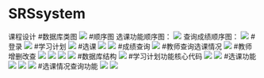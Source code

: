 # SRSsystem
课程设计
#数据库类图
![](https://github.com/Edwiin123/SRSsystem/blob/master/SRS/image/%E7%B3%BB%E7%BB%9F%E7%B1%BB%E5%9B%BE.png)
#顺序图
选课功能顺序图：
![](https://github.com/Edwiin123/SRSsystem/blob/master/SRS/image/%E9%80%89%E8%AF%BE%E9%A1%BA%E5%BA%8F%E5%9B%BE.png)
查询成绩顺序图：
![](https://github.com/Edwiin123/SRSsystem/blob/master/SRS/image/%E6%9F%A5%E7%9C%8B%E6%88%90%E7%BB%A9%E5%8D%95%E9%A1%BA%E5%BA%8F%E5%9B%BE.png)
#登录
![](https://github.com/Edwiin123/SRSsystem/blob/master/SRS/image/1%E7%99%BB%E5%BD%95%E7%95%8C%E9%9D%A2.jpg)
#学习计划
![](https://github.com/Edwiin123/SRSsystem/blob/master/SRS/image/%E5%AD%A6%E4%B9%A0%E8%AE%A1%E5%88%92.png)
#选课
![](https://github.com/Edwiin123/SRSsystem/blob/master/SRS/image/%E9%80%89%E8%AF%BE%E7%B3%BB%E7%BB%9F.png)
![](https://github.com/Edwiin123/SRSsystem/blob/master/SRS/image/%E5%AE%8C%E6%88%90%E9%80%89%E8%AF%BE.png)
#成绩查询
![](https://github.com/Edwiin123/SRSsystem/blob/master/SRS/image/%E6%88%90%E7%BB%A9%E6%9F%A5%E8%AF%A2.png)
#教师查询选课情况
![](https://github.com/Edwiin123/SRSsystem/blob/master/SRS/image/%E6%95%99%E5%B8%88%E6%9F%A5%E7%9C%8B%E9%80%89%E8%AF%BE%E6%83%85%E5%86%B5.png)
#教师增删改查
![](https://github.com/Edwiin123/SRSsystem/blob/master/SRS/image/%E8%AF%BE%E7%A8%8B%E6%B7%BB%E5%8A%A0.png)
![](https://github.com/Edwiin123/SRSsystem/blob/master/SRS/image/%E8%AF%BE%E7%A8%8B%E6%B7%BB%E5%8A%A0%E6%88%90%E5%8A%9F.png)
![](https://github.com/Edwiin123/SRSsystem/blob/master/SRS/image/%E8%AF%BE%E7%A8%8B%E5%AE%89%E6%8E%92.png)
![](https://github.com/Edwiin123/SRSsystem/blob/master/SRS/image/%E8%AF%BE%E7%A8%8B%E4%BF%AE%E6%94%B9.png)
#数据库结构
![](https://github.com/Edwiin123/SRSsystem/blob/master/SRS/image/%E7%B1%BB%E5%9B%BE.jpg)
#学习计划功能核心代码
![](https://github.com/Edwiin123/SRSsystem/blob/master/SRS/image/%E4%BB%A3%E7%A0%81/%E5%AD%A6%E4%B9%A0%E8%AE%A1%E5%88%92%E5%8A%9F%E8%83%BD1.jpg)
![](https://github.com/Edwiin123/SRSsystem/blob/master/SRS/image/%E4%BB%A3%E7%A0%81/%E5%AD%A6%E4%B9%A0%E8%AE%A1%E5%88%92%E5%8A%9F%E8%83%BD2.jpg)
#选课功能
![](https://github.com/Edwiin123/SRSsystem/blob/master/SRS/image/%E4%BB%A3%E7%A0%81/%E9%80%89%E8%AF%BE%E5%8A%9F%E8%83%BD1.jpg)
![](https://github.com/Edwiin123/SRSsystem/blob/master/SRS/image/%E4%BB%A3%E7%A0%81/%E9%80%89%E8%AF%BE%E5%8A%9F%E8%83%BD2.jpg)
![](https://github.com/Edwiin123/SRSsystem/blob/master/SRS/image/%E4%BB%A3%E7%A0%81/%E9%80%89%E8%AF%BE%E5%8A%9F%E8%83%BD3.jpg)
#选课情况查询功能
![](https://github.com/Edwiin123/SRSsystem/blob/master/SRS/image/%E4%BB%A3%E7%A0%81/%E8%AF%BE%E7%A8%8B%E9%80%89%E8%AF%BE%E6%83%85%E5%86%B51.jpg)
![](https://github.com/Edwiin123/SRSsystem/blob/master/SRS/image/%E4%BB%A3%E7%A0%81/%E8%AF%BE%E7%A8%8B%E9%80%89%E8%AF%BE%E6%83%85%E5%86%B52.jpg)

